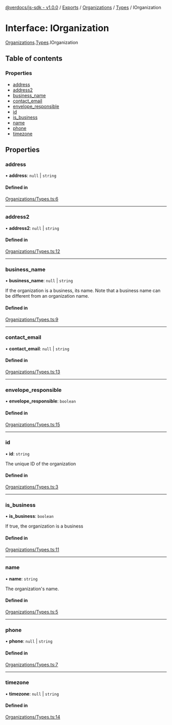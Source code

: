 [@verdocs/js-sdk - v1.0.0](../README.md) / [Exports](../modules.md) / [Organizations](../modules/Organizations.md) / [Types](../modules/Organizations.Types.md) / IOrganization

# Interface: IOrganization

[Organizations](../modules/Organizations.md).[Types](../modules/Organizations.Types.md).IOrganization

## Table of contents

### Properties

- [address](Organizations.Types.IOrganization.md#address)
- [address2](Organizations.Types.IOrganization.md#address2)
- [business_name](Organizations.Types.IOrganization.md#business_name)
- [contact_email](Organizations.Types.IOrganization.md#contact_email)
- [envelope_responsible](Organizations.Types.IOrganization.md#envelope_responsible)
- [id](Organizations.Types.IOrganization.md#id)
- [is_business](Organizations.Types.IOrganization.md#is_business)
- [name](Organizations.Types.IOrganization.md#name)
- [phone](Organizations.Types.IOrganization.md#phone)
- [timezone](Organizations.Types.IOrganization.md#timezone)

## Properties

### address

• **address**: ``null`` \| `string`

#### Defined in

[Organizations/Types.ts:6](https://github.com/Verdocs/js-sdk/blob/fb278cb/src/Organizations/Types.ts#L6)

___

### address2

• **address2**: ``null`` \| `string`

#### Defined in

[Organizations/Types.ts:12](https://github.com/Verdocs/js-sdk/blob/fb278cb/src/Organizations/Types.ts#L12)

___

### business\_name

• **business\_name**: ``null`` \| `string`

If the organization is a business, its name. Note that a business name can be different from an organization name.

#### Defined in

[Organizations/Types.ts:9](https://github.com/Verdocs/js-sdk/blob/fb278cb/src/Organizations/Types.ts#L9)

___

### contact\_email

• **contact\_email**: ``null`` \| `string`

#### Defined in

[Organizations/Types.ts:13](https://github.com/Verdocs/js-sdk/blob/fb278cb/src/Organizations/Types.ts#L13)

___

### envelope\_responsible

• **envelope\_responsible**: `boolean`

#### Defined in

[Organizations/Types.ts:15](https://github.com/Verdocs/js-sdk/blob/fb278cb/src/Organizations/Types.ts#L15)

___

### id

• **id**: `string`

The unique ID of the organization

#### Defined in

[Organizations/Types.ts:3](https://github.com/Verdocs/js-sdk/blob/fb278cb/src/Organizations/Types.ts#L3)

___

### is\_business

• **is\_business**: `boolean`

If true, the organization is a business

#### Defined in

[Organizations/Types.ts:11](https://github.com/Verdocs/js-sdk/blob/fb278cb/src/Organizations/Types.ts#L11)

___

### name

• **name**: `string`

The organization's name.

#### Defined in

[Organizations/Types.ts:5](https://github.com/Verdocs/js-sdk/blob/fb278cb/src/Organizations/Types.ts#L5)

___

### phone

• **phone**: ``null`` \| `string`

#### Defined in

[Organizations/Types.ts:7](https://github.com/Verdocs/js-sdk/blob/fb278cb/src/Organizations/Types.ts#L7)

___

### timezone

• **timezone**: ``null`` \| `string`

#### Defined in

[Organizations/Types.ts:14](https://github.com/Verdocs/js-sdk/blob/fb278cb/src/Organizations/Types.ts#L14)
